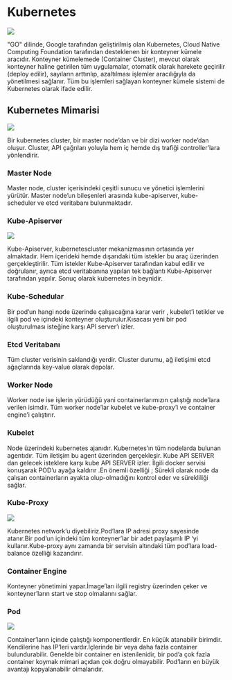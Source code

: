 # Kubernetes

![](https://raw.githubusercontent.com/mstrYoda/kubernetes-kitap/master/kubernetes.png)

"GO" dilinde, Google tarafından geliştirilmiş olan Kubernetes, Cloud Native Computing Foundation tarafından desteklenen bir konteyner kümele aracıdır. Konteyner kümelemede (Container Cluster), mevcut olarak konteyner haline getirilen tüm uygulamalar, otomatik olarak harekete geçirilir (deploy edilir), sayıların arttırılıp, azaltılması işlemler aracılığıyla da yönetilmesi sağlanır. Tüm bu işlemleri sağlayan konteyner kümele sistemi de Kubernetes olarak ifade edilir.
 
## Kubernetes Mimarisi
![](https://d33wubrfki0l68.cloudfront.net/7016517375d10c702489167e704dcb99e570df85/7bb53/images/docs/components-of-kubernetes.png)


Bir kubernetes cluster, bir master node’dan ve bir dizi worker node’dan oluşur. Cluster, API çağrıları yoluyla hem iç hemde dış trafiği controller’lara yönlendirir.

### Master Node
Master node, cluster içerisindeki çeşitli sunucu ve yönetici işlemlerini yürütür. Master node’un bileşenleri arasında kube-apiserver, kube-scheduler ve etcd veritabanı bulunmaktadır.
### Kube-Apiserver
![](https://mstryoda.github.io/kubernetes-kitap/images/api-server.png)

Kube-Apiserver, kubernetescluster mekanizmasının ortasında yer almaktadır. Hem içerideki hemde dışarıdaki tüm istekler bu araç üzerinden gerçekleştirilir. Tüm istekler Kube-Apiserver tarafından kabul edilir ve doğrulanır, ayrıca etcd veritabanına yapılan tek bağlantı Kube-Apiserver tarafından yapılır. Sonuç olarak kubernetes in beynidir.
### Kube-Schedular
Bir pod’un hangi node üzerinde çalışacağına karar verir , kubelet’i tetikler ve ilgili pod ve içindeki konteyner oluşturulur.Kısacası yeni bir pod oluşturulması isteğine karşı API server’ı izler.
### Etcd Veritabanı
 Tüm cluster verisinin saklandığı yerdir. Cluster durumu, ağ iletişimi etcd ağaçlarında key-value olarak depolar.
  
### Worker Node
Worker node ise işlerin yürüdüğü yani containerlarımızın çalıştığı node’lara verilen isimdir. Tüm worker node’lar kubelet ve kube-proxy’i ve container engine’i çalıştırır.
### Kubelet
Node üzerindeki kubernetes ajanıdır. Kubernetes’ın tüm nodelarda bulunan agentıdır. Tüm iletişim bu agent üzerinden gerçekleşir. Kube API SERVER dan gelecek isteklere karşı kube API SERVER izler. İlgili docker servisi konuşarak POD’u ayağa kaldırır .En önemli özelliği ; Sürekli olarak node da çalışan containerların ayakta olup-olmadığını kontrol eder ve sürekliliği sağlar.
### Kube-Proxy
![](https://miro.medium.com/max/1400/1*domcyQgFDDpdZHVMOXWn-g.png)

Kubernetes network’u diyebiliriz.Pod’lara IP adresi proxy sayesinde atanır.Bir pod’un içindeki tüm konteyner’lar bir adet paylaşımlı IP ‘yi kullanır.Kube-proxy aynı zamanda bir servisin altındaki tüm pod’lara load-balance özelliği kazandırır.
### Container Engine
Konteyner yönetimini yapar.İmage’ları ilgili registry üzerinden çeker ve konteyner’ların start ve stop olmalarını sağlar.

### Pod 
![](https://miro.medium.com/max/1754/1*9EJSoqwpp-VpWedeqjwSvQ.png)

Container’ların içinde çalıştığı komponentlerdir. En küçük atanabilir birimdir. Kendilerine has IP’leri vardır.İçlerinde bir veya daha fazla container bulundurabilir. Genelde bir container en istenilenidir, bir pod’a çok fazla container koymak mimari açıdan çok doğru olmayabilir. Pod’ların en büyük avantajı kopyalanabilir olmalarıdır.

